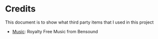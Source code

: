 # Credits
This document is to show what third party items that I used in this project

- [Music](https://www.bensound.com/royalty-free-music/track/pop-dance): Royalty Free Music from Bensound
